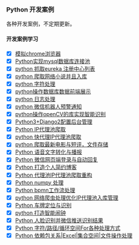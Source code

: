 ### Python 开发案例
各种开发案例，不定期更新。

#### 开发案例学习
- [x] [模拟chrome浏览器](https://gitee.com/icloud-iot/python/tree/master/python%20%E5%9F%BA%E7%A1%80%E5%BC%80%E5%8F%91%E6%A1%88%E4%BE%8B/Day01)
- [x] [Python实现mysql数据库连接池](https://gitee.com/icloud-iot/python/tree/master/python%20%E5%9F%BA%E7%A1%80%E5%BC%80%E5%8F%91%E6%A1%88%E4%BE%8B/Day02) 
- [x] [python 抓取eureka 注册中心列表](https://gitee.com/icloud-iot/python/tree/master/python%20%E5%9F%BA%E7%A1%80%E5%BC%80%E5%8F%91%E6%A1%88%E4%BE%8B/Day03)
- [x] [python 爬取网络小说并且入库](https://gitee.com/icloud-iot/python/tree/master/python%20%E5%9F%BA%E7%A1%80%E5%BC%80%E5%8F%91%E6%A1%88%E4%BE%8B/Day04)
- [x] [python 字符处理](https://gitee.com/icloud-iot/python/tree/master/python%20%E5%9F%BA%E7%A1%80%E5%BC%80%E5%8F%91%E6%A1%88%E4%BE%8B/Day05) 
- [x] [python操作数据库数据前端展示](https://gitee.com/icloud-iot/python/tree/master/python%20%E5%9F%BA%E7%A1%80%E5%BC%80%E5%8F%91%E6%A1%88%E4%BE%8B/Day06) 
- [x] [python 日志处理](https://gitee.com/icloud-iot/python/tree/master/python%20%E5%9F%BA%E7%A1%80%E5%BC%80%E5%8F%91%E6%A1%88%E4%BE%8B/Day07 )  
- [x] [python 微信机器人预警通知](https://gitee.com/icloud-iot/python/tree/master/python%20%E5%9F%BA%E7%A1%80%E5%BC%80%E5%8F%91%E6%A1%88%E4%BE%8B/Day08) 
- [x] [python操作openCV的库实现智能识别](https://gitee.com/icloud-iot/python/tree/master/python%20%E5%9F%BA%E7%A1%80%E5%BC%80%E5%8F%91%E6%A1%88%E4%BE%8B/Day09)
- [x] [Python3+Django2配置后台管理](https://gitee.com/icloud-iot/python/tree/master/python%20%E5%9F%BA%E7%A1%80%E5%BC%80%E5%8F%91%E6%A1%88%E4%BE%8B/Day10) 
- [x] [Python IP代理池爬取](https://gitee.com/icloud-iot/python/tree/master/python%20%E5%9F%BA%E7%A1%80%E5%BC%80%E5%8F%91%E6%A1%88%E4%BE%8B/Day11)  
- [x] [python 快代理IP代理池爬取](https://gitee.com/icloud-iot/python/tree/master/python%20%E5%9F%BA%E7%A1%80%E5%BC%80%E5%8F%91%E6%A1%88%E4%BE%8B/Day12) 
- [x] [python 爬取最新电影与短评，文件存储](https://gitee.com/icloud-iot/python/tree/master/python%20%E5%9F%BA%E7%A1%80%E5%BC%80%E5%8F%91%E6%A1%88%E4%BE%8B/Day13)
- [x] [Python 语音文字转化与播报](https://gitee.com/icloud-iot/python/tree/master/python%20%E5%9F%BA%E7%A1%80%E5%BC%80%E5%8F%91%E6%A1%88%E4%BE%8B/Day14) 
- [x] [Python 微信网页端登录与自动回复](https://gitee.com/icloud-iot/python/tree/master/python%20%E5%9F%BA%E7%A1%80%E5%BC%80%E5%8F%91%E6%A1%88%E4%BE%8B/Day15)
- [x] [Python 打造个人简约博客](https://gitee.com/icloud-iot/python/tree/master/python%20%E5%9F%BA%E7%A1%80%E5%BC%80%E5%8F%91%E6%A1%88%E4%BE%8B/Day16)
- [x] [Python 代理池IP代理池爬取重构](https://gitee.com/icloud-iot/python/tree/master/python%20%E5%9F%BA%E7%A1%80%E5%BC%80%E5%8F%91%E6%A1%88%E4%BE%8B/Day17)
- [x] [Python numpy 处理](https://gitee.com/icloud-iot/python/tree/master/python%20%E5%9F%BA%E7%A1%80%E5%BC%80%E5%8F%91%E6%A1%88%E4%BE%8B/Day18)
- [x] [Python bpmn工作流处理](https://gitee.com/icloud-iot/python/tree/master/python%20%E5%9F%BA%E7%A1%80%E5%BC%80%E5%8F%91%E6%A1%88%E4%BE%8B/Day19)
- [x] [python 网络爬虫处理优化IP代理池入库管理](https://gitee.com/icloud-iot/python/tree/master/python%20%E5%9F%BA%E7%A1%80%E5%BC%80%E5%8F%91%E6%A1%88%E4%BE%8B/Day20) 
- [x] [Python 车牌定位与识别](https://gitee.com/icloud-iot/python/tree/master/python%20%E5%9F%BA%E7%A1%80%E5%BC%80%E5%8F%91%E6%A1%88%E4%BE%8B/Day21) 
- [x] [python 打造智能闹钟](https://gitee.com/icloud-iot/python/tree/master/python%20%E5%9F%BA%E7%A1%80%E5%BC%80%E5%8F%91%E6%A1%88%E4%BE%8B/Day22)     
- [x] [Python 人脸识别并微信推送识别结果](https://gitee.com/icloud-iot/python/tree/master/python%20%E5%9F%BA%E7%A1%80%E5%BC%80%E5%8F%91%E6%A1%88%E4%BE%8B/Day23)
- [x] [Python 字符/路径/循环空间For各种处理方式](https://gitee.com/icloud-iot/python/tree/master/python%20%E5%9F%BA%E7%A1%80%E5%BC%80%E5%8F%91%E6%A1%88%E4%BE%8B/Day25)
- [x] [Python 依赖包关系|Excel|集合空间|文件操作处理](https://gitee.com/icloud-iot/python/tree/master/python%20%E5%9F%BA%E7%A1%80%E5%BC%80%E5%8F%91%E6%A1%88%E4%BE%8B/Day00)